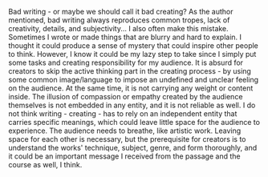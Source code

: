 Bad writing - or maybe we should call it bad creating? As the author mentioned, bad writing always reproduces common tropes, lack of creativity, details, and subjectivity... I also often make this mistake. Sometimes I wrote or made things that are blurry and hard to explain. I thought it could produce a sense of mystery that could inspire other people to think. However, I know it could be my lazy step to take since I simply put some tasks and creating responsibility for my audience. It is absurd for creators to skip the active thinking part in the creating process - by using some common image/language to impose an undefined and unclear feeling on the audience. At the same time, it is not carrying any weight or content inside. The illusion of compassion or empathy created by the audience themselves is not embedded in any entity, and it is not reliable as well. I do not think writing - creating - has to rely on an independent entity that carries specific meanings, which could leave little space for the audience to experience. The audience needs to breathe, like artistic work. Leaving space for each other is necessary, but the prerequisite for creators is to understand the works' technique, subject, genre, and form thoroughly, and it could be an important message I received from the passage and the course as well, I think.
